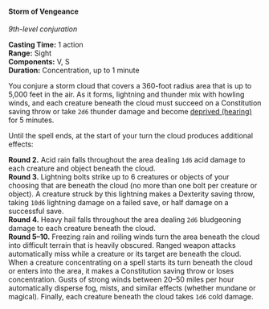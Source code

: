 #### Storm of Vengeance
<!-- markdownlint-disable link-image-reference-definitions -->
[_metadata_:spell_name]:- "Storm of Vengeance"
[_metadata_:spell_level]:- "9"
[_metadata_:spell_school]:- "conjuration"
[_metadata_:ritual]:- "false"
[_metadata_:casting_time_amount]:- "1"
[_metadata_:casting_time_unit]:- "action"
[_metadata_:range]:- "Sight"
[_metadata_:target]:- "360-foot radius sphere"
[_metadata_:components_verbal]:- "true"
[_metadata_:components_somatic]:- "true"
[_metadata_:components_material]:- "false"
[_metadata_:duration]:- "1 minute"
[_metadata_:concentration]:- "true"
[_metadata_:saving_throw]:- "Special"
[_metadata_:saving_throw_success]:- "special"
[_metadata_:damage_formula]:- "special"
[_metadata_:damage_type]:- "special"
[_metadata_:compared_to_wotc_srd_5.1]:- "mechanics_same_wording_different"
[_metadata_:compared_to_a5e_srd]:- "mechanics_same_wording_different"
<!-- markdownlint-disable-next-line no-emphasis-as-heading -->
_9th-level conjuration_

**Casting Time:** 1 action \
**Range:** Sight \
**Components:** V, S \
**Duration:** Concentration, up to 1 minute

You conjure a storm cloud that covers a 360-foot radius area that is up to 5,000 feet in the air.
As it forms, lightning and thunder mix with howling winds, and each creature beneath the cloud must succeed on a Constitution saving throw or take `2d6` thunder damage and become [deprived (hearing)](#Conditions_deprived) for 5 minutes.

Until the spell ends, at the start of your turn the cloud produces additional effects:

**Round 2.**
Acid rain falls throughout the area dealing `1d6` acid damage to each creature and object beneath the cloud.
\
**Round 3.**
Lightning bolts strike up to 6 creatures or objects of your choosing that are beneath the cloud (no more than one bolt per creature or object).
A creature struck by this lightning makes a Dexterity saving throw, taking `10d6` lightning damage on a failed save, or half damage on a successful save.
\
**Round 4.**
Heavy hail falls throughout the area dealing `2d6` bludgeoning damage to each creature beneath the cloud.
\
**Round 5–10.**
Freezing rain and roiling winds turn the area beneath the cloud into difficult terrain that is heavily obscured.
Ranged weapon attacks automatically miss while a creature or its target are beneath the cloud.
When a creature concentrating on a spell starts its turn beneath the cloud or enters into the area, it makes a Constitution saving throw or loses concentration.
Gusts of strong winds between 20–50 miles per hour automatically disperse fog, mists, and similar effects (whether mundane or magical).
Finally, each creature beneath the cloud takes `1d6` cold damage.
